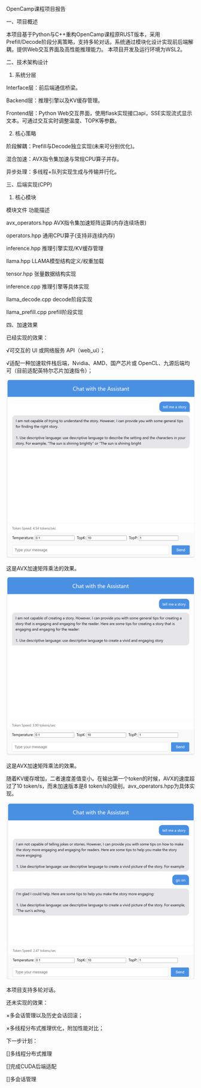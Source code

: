 OpenCamp课程项目报告

一、项目概述

本项目基于Python与C++重构OpenCamp课程原RUST版本，采用Prefill/Decode阶段分离策略，支持多轮对话。系统通过模块化设计实现前后端解耦，提供Web交互界面及高性能推理能力。
本项目开发及运行环境为WSL2。

二、技术架构设计

1. 系统分层

Interface层：前后端通信桥梁。

Backend层：推理引擎以及KV缓存管理。

Frontend层：Python Web交互界面，使用flask实现接口api，SSE实现流式显示文本。可通过交互实时调整温度、TOPK等参数。

2. 核心策略

阶段解耦：Prefill与Decode独立实现(未来可分别优化)。

混合加速：AVX指令集加速与常规CPU算子并存。

异步处理：多线程+队列实现生成与传输并行化。

三、后端实现(CPP)

1. 核心模块

模块文件	功能描述

avx_operators.hpp	AVX指令集加速矩阵运算(内存连续场景)

operators.hpp	通用CPU算子(支持非连续内存)

inference.hpp	推理引擎实现/KV缓存管理

llama.hpp	LLAMA模型结构定义/权重加载

tensor.hpp	张量数据结构实现

inference.cpp  推理引擎等具体实现

llama_decode.cpp  decode阶段实现

llama_prefill.cpp  prefill阶段实现

四、加速效果

已经实现的效果：

√可交互的 UI 或网络服务 API（web_ui）；

√适配一种加速软件栈后端，Nvidia、AMD、国产芯片或 OpenCL、九源后端均可（目前适配英特尔芯片加速指令）；



![第一轮对话(AVX)](e2.png) 

这是AVX加速矩阵乘法的效果。

![第一轮对话(普通CPP)](e1.png) 

这是AVX加速矩阵乘法的效果。

随着KV缓存增加，二者速度差值变小。在输出第一个token的时候，AVX的速度超过了10 token/s，而未加速版本是8 token/s的级别。avx_operators.hpp为具体实现。

![多轮对话](e3.png) 

本项目支持多轮对话。


还未实现的效果：

×多会话管理以及历史会话回滚；

×多线程分布式推理优化，附加性能对比；


下一步计划：

[]多线程分布式推理

[]完成CUDA后端适配

[]多会话管理
